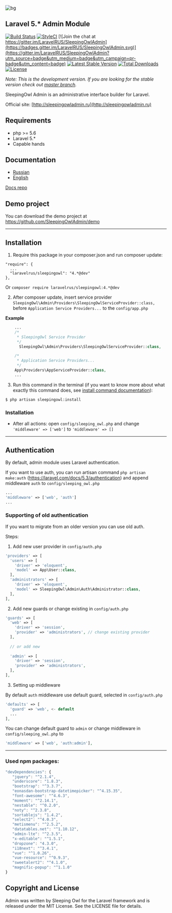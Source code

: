 ![bg](https://cloud.githubusercontent.com/assets/773481/14028746/24d7efa8-f20f-11e5-8e38-3d264739f0aa.png)

## Laravel 5.* Admin Module

[![Build Status](https://travis-ci.org/LaravelRUS/SleepingOwlAdmin.svg?branch=development)](https://travis-ci.org/LaravelRUS/SleepingOwlAdmin)
[![StyleCI](https://styleci.io/repos/52141393/shield?branch=development)](https://styleci.io/repos/52141393)
[![Join the chat at https://gitter.im/LaravelRUS/SleepingOwlAdmin](https://badges.gitter.im/LaravelRUS/SleepingOwlAdmin.svg)](https://gitter.im/LaravelRUS/SleepingOwlAdmin?utm_source=badge&utm_medium=badge&utm_campaign=pr-badge&utm_content=badge)
[![Latest Stable Version](https://poser.pugx.org/laravelrus/sleepingowl/v/stable)](https://packagist.org/packages/laravelrus/sleepingowl)
[![Total Downloads](https://poser.pugx.org/laravelrus/sleepingowl/downloads)](https://packagist.org/packages/laravelrus/sleepingowl)
[![License](https://poser.pugx.org/laravelrus/sleepingowl/license)](https://packagist.org/packages/laravelrus/sleepingowl)

*Note: This is the development version. If you are looking for the stable version check out [master branch](https://github.com/LaravelRUS/SleepingOwlAdmin).*

SleepingOwl Admin is an administrative interface builder for Laravel.

Official site: [http://sleepingowladmin.ru](http://sleepingowladmin.ru)

## Requirements

 - php >= 5.6
 - Laravel 5.*
 - Capable hands

## Documentation

* [Russian](http://sleepingowladmin.ru/docs)
* [English](http://en.sleepingowladmin.ru/docs)

[Docs repo](https://github.com/SleepingOwlAdmin/docs)

## Demo project

You can download the demo project at https://github.com/SleepingOwlAdmin/demo


---


## Installation

 1. Require this package in your composer.json and run composer update:

  ```
  "require": {
    ...
    "laravelrus/sleepingowl": "4.*@dev"
  },
  ```

  Or `composer require laravelrus/sleepingowl:4.*@dev`

 2. After composer update, insert service provider `SleepingOwl\Admin\Providers\SleepingOwlServiceProvider::class,`
 before `Application Service Providers...` to the `config/app.php`

  **Example**
  ```php
      ...
      /*
       * SleepingOwl Service Provider
       */
        SleepingOwl\Admin\Providers\SleepingOwlServiceProvider::class,
  
      /*
       * Application Service Providers...
       */
      App\Providers\AppServiceProvider::class,
      ...
  ```

 3. Run this command in the terminal (if you want to know more about what exactly this command does, see [install command documentation](http://sleeping-owl.github.io/en/Commands/Install.html)):

```
$ php artisan sleepingowl:install
```

### Installation

- After all actions: open `config/sleeping_owl.php` and change `'middleware' => ['web']` to `'middleware' => []`

---

## Authentication
By default, admin module uses Laravel authentication.

If you want to use auth, you can run artisan command `php artisan make:auth` (https://laravel.com/docs/5.3/authentication) 
and append middleware `auth` to `config/sleeping_owl.php` 

```php
...
'middleware' => ['web', 'auth']
...
```

### Supporting of old authentication

If you want to migrate from an older version you can use old auth.

Steps:

1. Add new user provider in `config/auth.php`

  ```php
  'providers' => [
    'users' => [
      'driver' => 'eloquent',
      'model' => App\User::class,
    ],
    'administrators' => [
      'driver' => 'eloquent',
      'model' => SleepingOwl\Admin\Auth\Administrator::class,
    ],
  ],
  ```

2. Add new guards or change existing in `config/auth.php`

  ```php
  'guards' => [
    'web' => [
      'driver' => 'session',
      'provider' => 'administrators', // change existing provider
    ],
    
    // or add new
    
    'admin' => [
      'driver' => 'session',
      'provider' => 'administrators',
    ],
  ],
  ```

3. Setting up middleware

  By default `auth` middleware use default guard, selected in `config/auth.php`
  
  ```php
  'defaults' => [
    'guard' => 'web', <- default
    ...
  ],
  ```
  
  You can change default guard to `admin` or change middleware in `config/sleeping_owl.php` to
  
  ```php
  'middleware' => ['web', 'auth:admin'],
  ```
---

### Used npm packages:

```js
"devDependencies": {
   "jquery": "^2.1.4",
   "underscore": "1.8.3",
   "bootstrap": "^3.3.7",
   "eonasdan-bootstrap-datetimepicker": "^4.15.35",
   "font-awesome": "^4.6.3",
   "moment": "^2.14.1",
   "nestable": "^0.2.0",
   "noty": "^2.3.8",
   "sortablejs": "1.4.2",
   "select2": "^4.0.3",
   "metismenu": "^2.5.2",
   "datatables.net": "^1.10.12",
   "admin-lte": "^2.3.5",
   "x-editable": "^1.5.1",
   "dropzone": "4.3.0",
   "i18next": "^3.4.1",
   "vue": "^1.0.26",
   "vue-resource": "^0.9.3",
   "sweetalert2": "^4.1.0",
   "magnific-popup": "^1.1.0"
}
```

## Copyright and License

Admin was written by Sleeping Owl for the Laravel framework and is released under the MIT License. 
See the LICENSE file for details.
